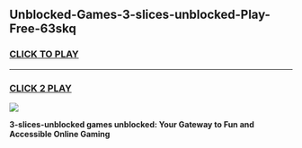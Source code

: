 
## Unblocked-Games-3-slices-unblocked-Play-Free-63skq
<h3>
<a href="https://premium76.site?title=3-slices-unblocked&ref=19M">CLICK TO PLAY</a></h3>
<hr>

<h3>
<a href="https://premium76.site?title=3-slices-unblocked&ref=19M">CLICK 2 PLAY</a>
  
</h3>

<a href="https://premium76.site?title=3-slices-unblocked&ref=19M"><img src="https://clearcache.store/games.png"></a>


**3-slices-unblocked games unblocked: Your Gateway to Fun and Accessible Online Gaming**
